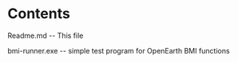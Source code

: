 # Contents

Readme.md -- This file

bmi-runner.exe -- simple test program for OpenEarth BMI functions
